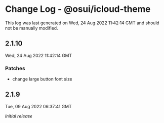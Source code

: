 # Change Log - @osui/icloud-theme

This log was last generated on Wed, 24 Aug 2022 11:42:14 GMT and should not be manually modified.

## 2.1.10
Wed, 24 Aug 2022 11:42:14 GMT

### Patches

- change large button font size

## 2.1.9
Tue, 09 Aug 2022 06:37:41 GMT

_Initial release_

